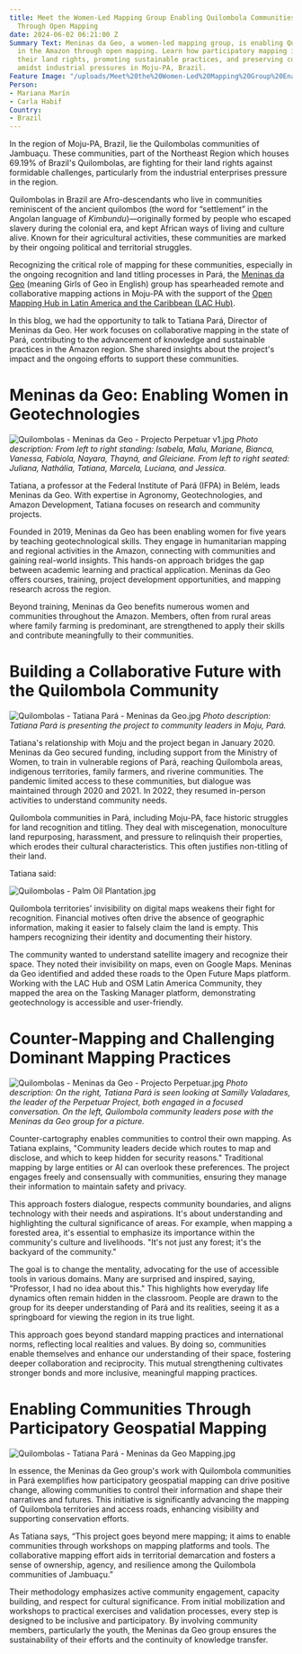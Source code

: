```yaml
---
title: Meet the Women-Led Mapping Group Enabling Quilombola Communities in the Amazon
  Through Open Mapping
date: 2024-06-02 06:21:00 Z
Summary Text: Meninas da Geo, a women-led mapping group, is enabling Quilombola communities
  in the Amazon through open mapping. Learn how participatory mapping is strengthening
  their land rights, promoting sustainable practices, and preserving cultural heritage
  amidst industrial pressures in Moju-PA, Brazil.
Feature Image: "/uploads/Meet%20the%20Women-Led%20Mapping%20Group%20Enabling%20Quilombola%20Communities%20in%20the%20Amazon%20Through%20Open%20Mapping.jpg"
Person:
- Mariana Marín
- Carla Habif
Country:
- Brazil
---
```


In the region of Moju-PA, Brazil, lie the Quilombolas communities of Jambuaçu. These communities, part of the Northeast Region which houses 69.19% of Brazil's Quilombolas, are fighting for their land rights against formidable challenges, particularly from the industrial enterprises pressure in the region.

Quilombolas in Brazil are Afro-descendants who live in communities reminiscent of the ancient quilombos (the word for “settlement” in the Angolan language of *Kimbundu*)—originally formed by people who escaped slavery during the colonial era, and kept African ways of living and culture alive. Known for their agricultural activities, these communities are marked by their ongoing political and territorial struggles.

Recognizing the critical role of mapping for these communities, especially in the ongoing recognition and land titling processes in Pará, the [Meninas da Geo](https://meninas.sbc.org.br/portfolio-3/meninas-da-geotecnologia/) (meaning Girls of Geo in English) group has spearheaded remote and collaborative mapping actions in Moju-PA with the support of the [Open Mapping Hub in Latin America and the Caribbean (LAC Hub)](https://www.hotosm.org/hubs/open-mapping-hub-latin-america-and-the-caribbean/).

In this blog, we had the opportunity to talk to Tatiana Pará, Director of Meninas da Geo. Her work focuses on collaborative mapping in the state of Pará, contributing to the advancement of knowledge and sustainable practices in the Amazon region. She shared insights about the project's impact and the ongoing efforts to support these communities.

# Meninas da Geo: Enabling Women in Geotechnologies

![Quilombolas - Meninas da Geo - Projecto Perpetuar v1.jpg](/uploads/Quilombolas%20-%20Meninas%20da%20Geo%20-%20Projecto%20Perpetuar%20v1.jpg)
*Photo description: From left to right standing: Isabela, Malu, Mariane, Bianca, Vanessa, Fabiola, Nayara, Thayná, and Gleiciane. From left to right seated: Juliana, Nathália,  Tatiana, Marcela, Luciana, and Jessica.*

Tatiana, a professor at the Federal Institute of Pará (IFPA) in Belém, leads Meninas da Geo. With expertise in Agronomy, Geotechnologies, and Amazon Development, Tatiana focuses on research and community projects.

Founded in 2019, Meninas da Geo has been enabling women for five years by teaching geotechnological skills. They engage in humanitarian mapping and regional activities in the Amazon, connecting with communities and gaining real-world insights. This hands-on approach bridges the gap between academic learning and practical application. Meninas da Geo offers courses, training, project development opportunities, and mapping research across the region.

Beyond training, Meninas da Geo benefits numerous women and communities throughout the Amazon. Members, often from rural areas where family farming is predominant, are strengthened to apply their skills and contribute meaningfully to their communities.

# Building a Collaborative Future with the Quilombola Community

![Quilombolas - Tatiana Pará - Meninas da Geo.jpg](/uploads/Quilombolas%20-%20Tatiana%20Para%CC%81%20-%20Meninas%20da%20Geo.jpg)
*Photo description: Tatiana Pará is presenting the project to community leaders in Moju, Pará.*

Tatiana's relationship with Moju and the project began in January 2020. Meninas da Geo secured funding, including support from the Ministry of Women, to train in vulnerable regions of Pará, reaching Quilombola areas, indigenous territories, family farmers, and riverine communities. The pandemic limited access to these communities, but dialogue was maintained through 2020 and 2021. In 2022, they resumed in-person activities to understand community needs.

Quilombola communities in Pará, including Moju-PA, face historic struggles for land recognition and titling. They deal with miscegenation, monoculture land repurposing, harassment, and pressure to relinquish their properties, which erodes their cultural characteristics. This often justifies non-titling of their land.

Tatiana said:

![Quilombolas - Palm Oil Plantation.jpg](/uploads/Quilombolas%20-%20Palm%20Oil%20Plantation.jpg)

Quilombola territories' invisibility on digital maps weakens their fight for recognition. Financial motives often drive the absence of geographic information, making it easier to falsely claim the land is empty. This hampers recognizing their identity and documenting their history.

The community wanted to understand satellite imagery and recognize their space. They noted their invisibility on maps, even on Google Maps. Meninas da Geo identified and added these roads to the Open Future Maps platform. Working with the LAC Hub and OSM Latin America Community, they mapped the area on the Tasking Manager platform, demonstrating geotechnology is accessible and user-friendly.

# Counter-Mapping and Challenging Dominant Mapping Practices

![Quilombolas - Meninas da Geo - Projecto Perpetuar.jpg](/uploads/Quilombolas%20-%20Meninas%20da%20Geo%20-%20Projecto%20Perpetuar.jpg)
*Photo description: On the right, Tatiana Pará is seen looking at Samilly Valadares, the leader of the Perpetuar Project, both engaged in a focused conversation. On the left, Quilombola community leaders pose with the Meninas da Geo group for a picture.*

Counter-cartography enables communities to control their own mapping. As Tatiana explains, "Community leaders decide which routes to map and disclose, and which to keep hidden for security reasons." Traditional mapping by large entities or AI can overlook these preferences. The project engages freely and consensually with communities, ensuring they manage their information to maintain safety and privacy.

This approach fosters dialogue, respects community boundaries, and aligns technology with their needs and aspirations. It's about understanding and highlighting the cultural significance of areas. For example, when mapping a forested area, it's essential to emphasize its importance within the community's culture and livelihoods. "It's not just any forest; it's the backyard of the community."

The goal is to change the mentality, advocating for the use of accessible tools in various domains. Many are surprised and inspired, saying, "Professor, I had no idea about this." This highlights how everyday life dynamics often remain hidden in the classroom. People are drawn to the group for its deeper understanding of Pará and its realities, seeing it as a springboard for viewing the region in its true light.

This approach goes beyond standard mapping practices and international norms, reflecting local realities and values. By doing so, communities enable themselves and enhance our understanding of their space, fostering deeper collaboration and reciprocity. This mutual strengthening cultivates stronger bonds and more inclusive, meaningful mapping practices.

# Enabling Communities Through Participatory Geospatial Mapping

![Quilombolas - Tatiana Pará - Meninas da Geo Mapping.jpg](/uploads/Quilombolas%20-%20Tatiana%20Para%CC%81%20-%20Meninas%20da%20Geo%20Mapping.jpg)

In essence, the Meninas da Geo group's work with Quilombola communities in Pará exemplifies how participatory geospatial mapping can drive positive change, allowing communities to control their information and shape their narratives and futures. This initiative is significantly advancing the mapping of Quilombola territories and access roads, enhancing visibility and supporting conservation efforts.

As Tatiana says, “This project goes beyond mere mapping; it aims to enable communities through workshops on mapping platforms and tools. The collaborative mapping effort aids in territorial demarcation and fosters a sense of ownership, agency, and resilience among the Quilombola communities of Jambuaçu.”

Their methodology emphasizes active community engagement, capacity building, and respect for cultural significance. From initial mobilization and workshops to practical exercises and validation processes, every step is designed to be inclusive and participatory. By involving community members, particularly the youth, the Meninas da Geo group ensures the sustainability of their efforts and the continuity of knowledge transfer.